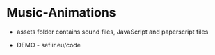 # Music-Animations

* assets folder contains sound files, JavaScript and paperscript files

* DEMO - sefiir.eu/code
